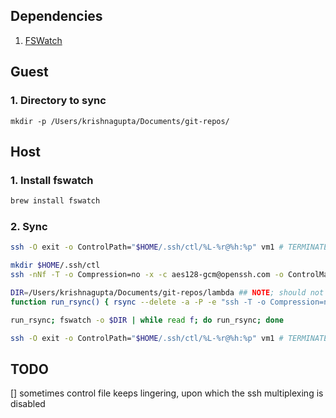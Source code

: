 
## Dependencies

1. [FSWatch](https://github.com/emcrisostomo/fswatch)

## Guest
### 1. Directory to sync
```mkdir -p /Users/krishnagupta/Documents/git-repos/```

## Host
### 1. Install fswatch
```sh
brew install fswatch
```

### 2. Sync
```sh
ssh -O exit -o ControlPath="$HOME/.ssh/ctl/%L-%r@%h:%p" vm1 # TERMINATE

mkdir $HOME/.ssh/ctl
ssh -nNf -T -o Compression=no -x -c aes128-gcm@openssh.com -o ControlMaster=auto -o ControlPath="$HOME/.ssh/ctl/%L-%r@%h:%p" vm1

DIR=/Users/krishnagupta/Documents/git-repos/lambda ## NOTE; should not end with slash '/'
function run_rsync() { rsync --delete -a -P -e "ssh -T -o Compression=no -x -c aes256-gcm@openssh.com -o 'ControlPath=$HOME/.ssh/ctl/%L-%r@%h:%p' " $DIR/ vm1:$DIR } ;

run_rsync; fswatch -o $DIR | while read f; do run_rsync; done

ssh -O exit -o ControlPath="$HOME/.ssh/ctl/%L-%r@%h:%p" vm1 # TERMINATE
```
<!-- ## Graveyard notes
ssh multiplexing 
    https://unix.stackexchange.com/questions/50508/reusing-ssh-session-for-repeated-rsync-commands

    mkdir $HOME/.ssh/ctl
    ssh -nNf -o ControlMaster=yes -o ControlPath="$HOME/.ssh/ctl/%L-%r@%h:%p" vm1


rsync 
    alias run_rsync='rsync -azP --exclude ".*/" --exclude ".*" --exclude "tmp/" ~/Documents/repos/my_repository username@host:~'
run_rsync; fswatch -o . | while read f; do run_rsync; done




DIR=/Users/krishnagupta/Documents/git-repos/lambda
alias run_rsync='rsync -a -P -e "ssh -T -c arcfour -o Compression=no -x" $DIR vm1:$DIR'
run_rsync; fswatch -o $DIR | while read f; do run_rsync; done
 -->

## TODO
[] sometimes control file keeps lingering, upon which the ssh multiplexing is disabled

